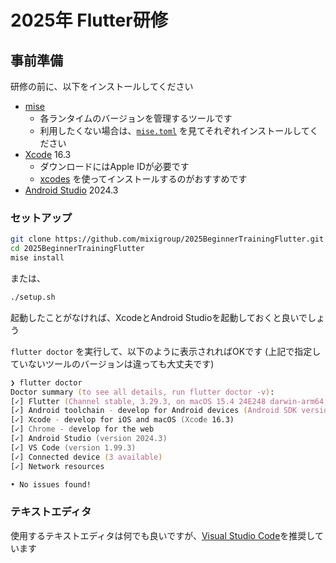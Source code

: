 # 2025年 Flutter研修

## 事前準備

研修の前に、以下をインストールしてください

- [mise](https://mise.jdx.dev/getting-started.html)
    - 各ランタイムのバージョンを管理するツールです
    - 利用したくない場合は、[`mise.toml`](./mise.toml) を見てそれぞれインストールしてください
- [Xcode](https://developer.apple.com/xcode/resources/) 16.3
    - ダウンロードにはApple IDが必要です
    - [xcodes](https://github.com/XcodesOrg/xcodes) を使ってインストールするのがおすすめです
- [Android Studio](https://developer.android.com/studio) 2024.3

### セットアップ

```zsh
git clone https://github.com/mixigroup/2025BeginnerTrainingFlutter.git
cd 2025BeginnerTrainingFlutter
mise install
```

または、

```zsh
./setup.sh
```

起動したことがなければ、XcodeとAndroid Studioを起動しておくと良いでしょう

`flutter doctor` を実行して、以下のように表示されればOKです (上記で指定していないツールのバージョンは違っても大丈夫です)

```zsh
❯ flutter doctor
Doctor summary (to see all details, run flutter doctor -v):
[✓] Flutter (Channel stable, 3.29.3, on macOS 15.4 24E248 darwin-arm64, locale ja-JP)
[✓] Android toolchain - develop for Android devices (Android SDK version 35.0.0)
[✓] Xcode - develop for iOS and macOS (Xcode 16.3)
[✓] Chrome - develop for the web
[✓] Android Studio (version 2024.3)
[✓] VS Code (version 1.99.3)
[✓] Connected device (3 available)
[✓] Network resources

• No issues found!
```

### テキストエディタ

使用するテキストエディタは何でも良いですが、[Visual Studio Code](https://code.visualstudio.com/)を推奨しています
